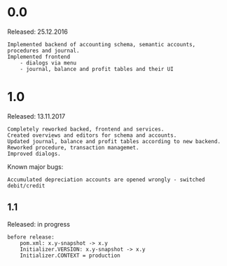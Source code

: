 
# 0.0
Released: 25.12.2016

	Implemented backend of accounting schema, semantic accounts, procedures and journal.
	Implemented frontend
	    - dialogs via menu
	    - journal, balance and profit tables and their UI

# 1.0
Released: 13.11.2017

    Completely reworked backed, frontend and services. 
    Created overviews and editors for schema and accounts. 
    Updated journal, balance and profit tables according to new backend.
    Reworked procedure, transaction managemet.
    Improved dialogs.
    
Known major bugs:

    Accumulated depreciation accounts are opened wrongly - switched debit/credit 
        
## 1.1
Released: in progress

    before release: 
        pom.xml: x.y-snapshot -> x.y
        Initializer.VERSION: x.y-snapshot -> x.y
        Initializer.CONTEXT = production